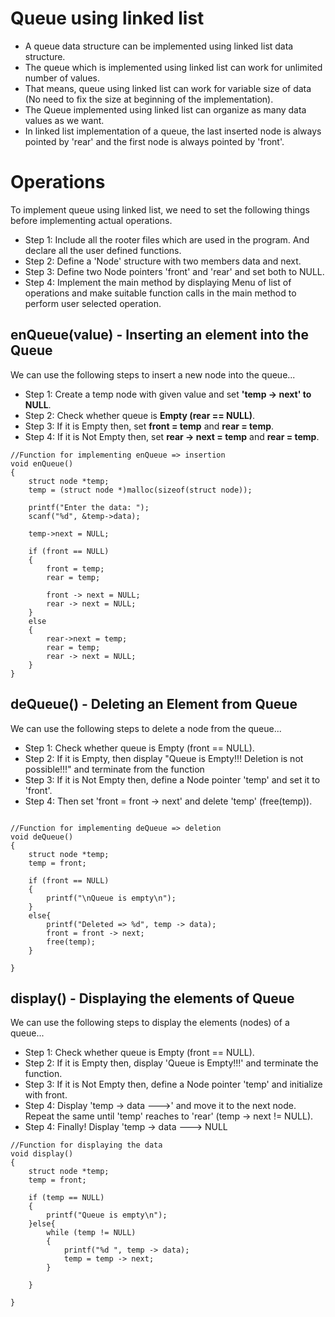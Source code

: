  # Queue using linked list
 + A queue data structure can be implemented using linked list data structure.
 + The queue which is implemented using linked list can work for unlimited number of values.
 + That means, queue using linked list can work for variable size of data (No need to fix the size at beginning
of the implementation).
+ The Queue implemented using linked list can organize as many data values as we want.
+ In linked list implementation of a queue, the last inserted node is always pointed by 'rear' and
the first node is always pointed by 'front'.

# Operations
To implement queue using linked list, we need to set the following things before
implementing actual operations.
+ Step 1: Include all the rooter files which are used in the program. And declare all
the user defined functions.
+ Step 2: Define a 'Node' structure with two members data and next.
+ Step 3: Define two Node pointers 'front' and 'rear' and set both to NULL.
+ Step 4: Implement the main method by displaying Menu of list of operations and
make suitable function calls in the main method to perform user selected operation.


## enQueue(value) - Inserting an element into the Queue
We can use the following steps to insert a new node into the queue...
+ Step 1: Create a temp node with given value and set __'temp → next' to NULL__.
+ Step 2: Check whether queue is __Empty (rear == NULL)__.
+ Step 3: If it is Empty then, set __front = temp__ and __rear = temp__.
+ Step 4: If it is Not Empty then, set __rear → next = temp__ and __rear = temp__.

```
//Function for implementing enQueue => insertion
void enQueue()
{
    struct node *temp;
    temp = (struct node *)malloc(sizeof(struct node));

    printf("Enter the data: ");
    scanf("%d", &temp->data);

    temp->next = NULL;

    if (front == NULL)
    {
        front = temp;
        rear = temp;

        front -> next = NULL;
        rear -> next = NULL;
    }
    else
    {
        rear->next = temp;
        rear = temp;
        rear -> next = NULL;
    }
}

```

## deQueue() - Deleting an Element from Queue
We can use the following steps to delete a node from the queue...
+ Step 1: Check whether queue is Empty (front == NULL).
+ Step 2: If it is Empty, then display "Queue is Empty!!! Deletion is not
possible!!!" and terminate from the function
+ Step 3: If it is Not Empty then, define a Node pointer 'temp' and set it to 'front'.
+ Step 4: Then set 'front = front → next' and delete 'temp' (free(temp)).

```

//Function for implementing deQueue => deletion
void deQueue()
{
    struct node *temp;
    temp = front;

    if (front == NULL)
    {
        printf("\nQueue is empty\n");
    }
    else{
        printf("Deleted => %d", temp -> data);
        front = front -> next;
        free(temp);
    }
    
}

```
## display() - Displaying the elements of Queue
We can use the following steps to display the elements (nodes) of a queue...
+ Step 1: Check whether queue is Empty (front == NULL).
+ Step 2: If it is Empty then, display 'Queue is Empty!!!' and terminate the function.
+ Step 3: If it is Not Empty then, define a Node pointer 'temp' and initialize
with front.
+ Step 4: Display 'temp → data --->' and move it to the next node. Repeat the same
until 'temp' reaches to 'rear' (temp → next != NULL).
+ Step 4: Finally! Display 'temp → data ---> NULL

```
//Function for displaying the data
void display()
{
    struct node *temp;
    temp = front;
    
    if (temp == NULL)
    {
        printf("Queue is empty\n");
    }else{
        while (temp != NULL)
        {
            printf("%d ", temp -> data);
            temp = temp -> next;
        }
        
    }
    
}
```
